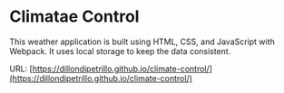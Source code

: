 # Climatae Control

This weather application is built using HTML, CSS, and JavaScript with Webpack. It uses local storage to keep the data consistent.

URL: [https://dillondipetrillo.github.io/climate-control/](https://dillondipetrillo.github.io/climate-control/)
